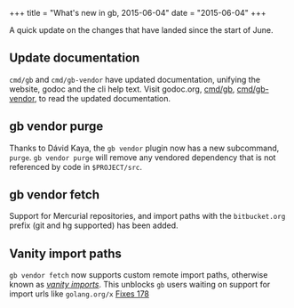 +++
title = "What's new in gb, 2015-06-04"
date = "2015-06-04"
+++

A quick update on the changes that have landed since the start of June.

<!--more-->

## Update documentation

`cmd/gb` and `cmd/gb-vendor` have updated documentation, unifying the website, godoc and the cli help text. Visit godoc.org, [cmd/gb](http://godoc.org/github.com/constabulary/gb/cmd/gb), [cmd/gb-vendor](http://godoc.org/github.com/constabulary/gb/cmd/gb-vendor), to read the updated documentation.

## gb vendor purge

Thanks to Dávid Kaya, the `gb vendor` plugin now has a new subcommand, `purge`. `gb vendor purge` will remove any vendored dependency that is not referenced by code in `$PROJECT/src`.

## gb vendor fetch

Support for Mercurial repositories, and import paths with the `bitbucket.org` prefix (git and hg supported) has been added.

## Vanity import paths

`gb vendor fetch` now supports custom remote import paths, otherwise known as [_vanity imports_](http://golang.org/cmd/go/#hdr-Remote_import_paths). This unblocks `gb` users waiting on support for import urls like `golang.org/x` [Fixes 178](https://github.com/constabulary/gb/issues/178) 

